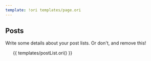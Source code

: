 ```yaml
---
template: !ori templates/page.ori
---
```


## Posts

Write some details about your post lists. Or don't, and remove this!

<ul>
  {{ templates/postList.ori() }}
</ul>
